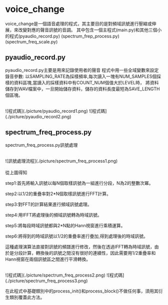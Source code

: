 voice_change
============
voice_change是一個語音處理的程式，其主要目的是對頻域訊號進行壓縮或伸展，來改變對應的聲音訊號的音調。
其中包含一個主程式(main.py)和其他三個小的程式(pyaudio_record.py) (spectrum_frep_process.py) (spectrum_freq_scale.py)

pyaudio_record.py
-----------------
pyaudio_record.py主要是用來記錄使用者的聲音
程式中用一些全域變數來設定錄音參數:
以SAMPLING_RATE為採樣頻率,每次讀入一塊有NUM_SAMPLES個採樣的資料區塊,當讀入的採樣資料中有COUNT_NUM個值大於LEVEL時，
將資料儲存到WAV檔案中，一旦開始儲存資料，儲存的資料長度最短為SAVE_LENGTH個區塊。

<br>
![程式碼](./picture/pyaudio_record1.png)
![程式碼](./picture/pyaudio_record2.png)
<br>

spectrum_freq_process.py
------------------------
spectrum_freq_process.py訊號處理

<br>
![訊號處理流程](./picture/spectrum_freq_process1.png)
<br>

<br>
從上圖得知

step1:首先將輸入訊號以每N個取樣訊號為一組進行分段，N為2的整數次冪。

step2:以1/2的重疊率對2*N個取樣訊號進行FFT計算。

step3:對FFT的計算結果進行頻域訊號處理。

step4:用IFFT將處理後的頻域訊號轉為時域訊號。

step5:將每段時域訊號都與2*N點的Hann視窗進行乘積運算。

step6:將得到的時域訊號以1/2的重疊率進行疊加,得到處理後的時域訊號。

這種處理演算法直接對訊號的頻譜進行修改，然後在透過IFFT轉為時域訊號，由於是分段計算，轉換後的訊號之間沒有很好的連續性，因此需要用1/2重疊率和Hann視窗在兩個訊號區之間進行平滑轉換。
<br>

<br>
![程式碼](./picture/spectrum_freq_process2.png)
![程式碼](./picture/spectrum_freq_process3.png)
<br>

在此程式中基礎類別中的process_init()和process_block()不做任何事，須用其衍生類別覆蓋此方法。
